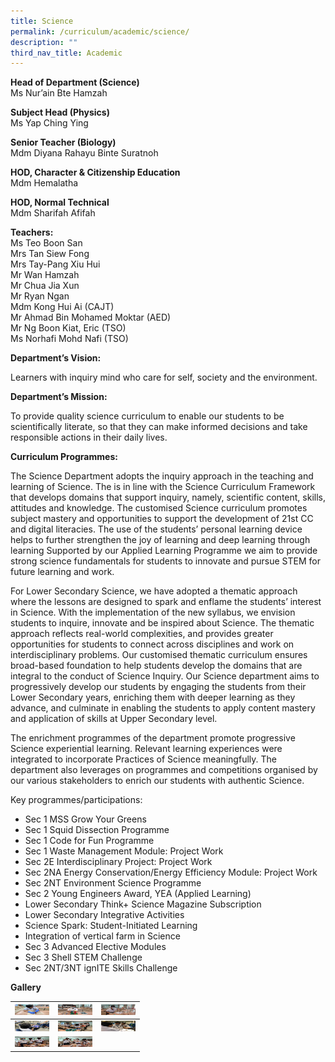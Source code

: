 ```yaml
---
title: Science
permalink: /curriculum/academic/science/
description: ""
third_nav_title: Academic
---
```

**Head of Department (Science)** <br>
Ms Nur’ain Bte Hamzah

**Subject Head (Physics)** <br>
Ms Yap Ching Ying

**Senior Teacher (Biology)** <br>
Mdm Diyana Rahayu Binte Suratnoh

**HOD, Character &amp; Citizenship Education**  <br>
Mdm Hemalatha <br>

**HOD, Normal Technical**  <br>
Mdm Sharifah Afifah <br>

**Teachers:**  <br>
Ms Teo Boon San <br>
Mrs Tan Siew Fong <br>
Mrs Tay-Pang Xiu Hui <br>
Mr Wan Hamzah <br>
Mr Chua Jia Xun <br>
Mr Ryan Ngan <br>
Mdm Kong Hui Ai (CAJT) <br>
Mr Ahmad Bin Mohamed Moktar (AED) <br>
Mr Ng Boon Kiat, Eric (TSO) <br>
Ms Norhafi Mohd Nafi (TSO) <br>

**Department’s Vision:**

Learners with inquiry mind who care for self, society and the environment.

**Department’s Mission:**

To provide quality science curriculum to enable our students to be scientifically literate, so that they can make informed decisions and take responsible actions in their daily lives.

**Curriculum Programmes:**

The Science Department adopts the inquiry approach in the teaching and learning of Science. The is in line with the Science Curriculum Framework that develops domains that support inquiry, namely, scientific content, skills, attitudes and knowledge. The customised Science curriculum promotes subject mastery and opportunities to support the development of 21st&nbsp;CC and digital literacies. The use of the students’ personal learning device helps to further strengthen the joy of learning and deep learning through learning Supported by our Applied Learning Programme we aim to provide strong science fundamentals for students to innovate and pursue STEM for future learning and work.

For Lower Secondary Science, we have adopted a thematic approach where the lessons are designed to spark and enflame the students’ interest in Science. With the implementation of the new syllabus, we envision students to inquire, innovate and be inspired about Science. The thematic approach reflects real-world complexities, and provides greater opportunities for students to connect across disciplines and work on interdisciplinary problems. Our customised thematic curriculum ensures broad-based foundation to help students develop the domains that are integral to the conduct of Science Inquiry. Our Science department aims to progressively develop our students by engaging the students from their Lower Secondary years, enriching them with deeper learning as they advance, and culminate in enabling the students to apply content mastery and application of skills at Upper Secondary level.

The enrichment programmes of the department promote progressive Science experiential learning. Relevant learning experiences were integrated to incorporate Practices of Science meaningfully. The department also leverages on programmes and competitions organised by our various stakeholders to enrich our students with authentic Science.

Key programmes/participations:

*   Sec 1 MSS Grow Your Greens
*   Sec 1 Squid Dissection Programme
*   Sec 1 Code for Fun Programme
*   Sec 1 Waste Management Module: Project Work
*   Sec 2E Interdisciplinary Project: Project Work
*   Sec 2NA Energy Conservation/Energy Efficiency Module: Project Work
*   Sec 2NT Environment Science Programme
*   Sec 2 Young Engineers Award, YEA (Applied Learning)
*   Lower Secondary Think+ Science Magazine Subscription
*   Lower Secondary Integrative Activities
*   Science Spark: Student-Initiated Learning
*   Integration of vertical farm in Science
*   Sec 3 Advanced Elective Modules
*   Sec 3 Shell STEM Challenge
*   Sec 2NT/3NT ignITE Skills Challenge

**Gallery**

<table>
<thead>
  <tr>
    <th><img src="/images/SCI_1-768x576.jpeg" width="55" height="17"></th>
    <th><img src="/images/SCI_2-768x432.jpeg" alt="Science" width="55" height="17"></th>
    <th><img src="/images/SCI_3-768x432.jpeg" alt="Science" width="55" height="17"></th>
  </tr>
</thead>
<tbody>
  <tr>
    <td><img src="/images/SCI_4-768x576.jpeg" alt="Science" width="55" height="17"></td>
    <td><img src="/images/SCI_5.jpeg" alt="Science" width="55" height="17"></td>
    <td><img src="/images/SCI_6.jpeg" alt="Science" width="55" height="17"></td>
  </tr>
  
  <tr>
    <td><img src="/images/SCI_7-768x661.jpeg" alt="Science" width="55" height="17"></td>
		<td><img src="/images/SCI_8-768x576.jpeg" alt="Science" width="55" height="17"></td>
  </tr>
</tbody>
</table>